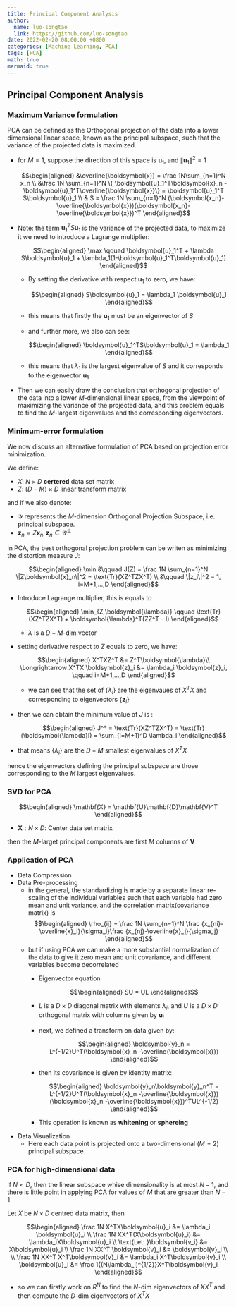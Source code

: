 ```yaml
---
title: Principal Component Analysis
author:
  name: luo-songtao
  link: https://github.com/luo-songtao
date: 2022-02-20 08:00:00 +0800
categories: [Machine Learning, PCA]
tags: [PCA]
math: true
mermaid: true
---
```


## Principal Component Analysis


### Maximum Variance formulation

PCA can be defined as the Orthogonal projection of the data into a lower dimensional linear space, known as the principal subspace, such that the variance of the projected data is maximized.


- for $M = 1$, suppose the direction of this space is $\boldsymbol{u}_1$, and $\|\boldsymbol{u}_1\|^2=1$

     $$\begin{aligned} &\overline{\boldsymbol{x}} = \frac 1N\sum_{n=1}^N x_n \\ &\frac 1N \sum_{n=1}^N \{ \boldsymbol{u}_1^T\boldsymbol{x}_n - \boldsymbol{u}_1^T\overline{\boldsymbol{x}}\} = \boldsymbol{u}_1^T S\boldsymbol{u}_1 \\ & S = \frac 1N \sum_{n=1}^N (\boldsymbol{x_n}-\overline{\boldsymbol{x}})(\boldsymbol{x_n}-\overline{\boldsymbol{x}})^T \end{aligned}$$

- Note: the term $\boldsymbol{u}_1^T S\boldsymbol{u}_1$ is the variance of the projected data, to maximize it we need to introduce a Lagrange multiplier:

    $$\begin{aligned} \max \qquad \boldsymbol{u}_1^T + \lambda S\boldsymbol{u}_1 + \lambda_1(1-\boldsymbol{u}_1^T\boldsymbol{u}_1) \end{aligned}$$
  - By setting the derivative with respect $\boldsymbol{u}_1$ to zero, we have:
  
    $$\begin{aligned} S\boldsymbol{u}_1 = \lambda_1 \boldsymbol{u}_1 \end{aligned}$$

  - this means that firstly the $\boldsymbol{u}_1$ must be an eigenvector of $S$

  - and further more, we also can see:

    $$\begin{aligned} \boldsymbol{u}_1^TS\boldsymbol{u}_1 = \lambda_1 \end{aligned}$$

  - this means that $\lambda_1$ is the largest eigenvalue of $S$ and it corresponds to the eigenvector $\boldsymbol{u}_1$

- Then we can easily draw the conclusion that orthogonal projection of the data into a lower $M$-dimensional linear space, from the viewpoint of maximizing the variance of the projected data, and this problem equals to find the $M$-largest eigenvalues and the corresponding eigenvectors.


### Minimum-error formulation

We now discuss an alternative formulation of PCA based on projection error minimization.

We define: 
- $X$: $N\times D$ **certered** data set matrix
- $Z$: $(D-M)\times D$ linear transform matrix 

and if we also denote:
- $\mathcal{Y}$ represents the $M$-dimension Orthogonal Projection Subspace, i.e. principal subspace.
- $\boldsymbol{z}_n = Z\boldsymbol{x}_n, \boldsymbol{z}_n \in \mathcal{Y}^{\perp}$

in PCA, the best orthogonal projection problem can be writen as minimizing the distortion measure $J$:

$$\begin{aligned} \min &\qquad J(Z) = \frac 1N \sum_{n=1}^N \|Z\boldsymbol{x}_n\|^2 = \text{Tr}(XZ^TZX^T) \\ &\qquad \|z_i\|^2 = 1, i=M+1,...,D \end{aligned}$$

- Introduce Lagrange multiplier, this is equals to 

    $$\begin{aligned} \min_{Z,\boldsymbol{\lambda}} \qquad \text{Tr}(XZ^TZX^T) + \boldsymbol{\lambda}^T(ZZ^T - I) \end{aligned}$$

  - $\lambda$ is a $D-M$-dim vector

- setting derivative respect to $Z$ equals to zero, we have:

    $$\begin{aligned} X^TXZ^T &= Z^T\boldsymbol{\lambda}\\ \Longrightarrow X^TX \boldsymbol{z}_i &= \lambda_i \boldsymbol{z}_i, \qquad i=M+1,...,D \end{aligned}$$
    - we can see that the set of $\{\lambda_i\}$ are the eigenvaues of $X^TX$ and corresponding to eigenvectors  $\{\boldsymbol{z}_i\}$

- then we can obtain the minimum value of $J$ is :

    $$\begin{aligned} J^* =  \text{Tr}(XZ^TZX^T) = \text{Tr}(\boldsymbol{\lambda}I) = \sum_{i=M+1}^D \lambda_i \end{aligned}$$

- that means $\{\lambda_i\}$ are the $D-M$ smallest eigenvalues of $X^TX$

hence the eigenvectors defining the principal subspace are those corresponding to the $M$ largest eigenvalues.

### SVD for PCA

$$\begin{aligned} \mathbf{X} = \mathbf{U}\mathbf{D}\mathbf{V}^T \end{aligned}$$

- $\mathbf{X}: N\times D$: Center data set matrix

then the $M$-larget principal components are first $M$ columns of $\mathbf{V}$



### Application of PCA

- Data Compression
- Data Pre-processing
  - in the general, the standardizing is made by a separate linear re-scaling of the individual variables such that each variable had zero mean and unit variance, and the correlation matrix(covariance matrix) is
    $$\begin{aligned} \rho_{ij} = \frac 1N \sum_{n=1}^N \frac {x_{ni}-\overline{x}_i}{\sigma_i}\frac {x_{nj}-\overline{x}_j}{\sigma_j}  \end{aligned}$$
  - but if using PCA we can make a more substantial normalization of the data to give it zero mean and unit covariance, and different variables become decorrelated
    - Eigenvector equation
        
        $$\begin{aligned} SU = UL \end{aligned}$$

    - $L$ is a $D\times D$ diagonal matrix with elements $\lambda_i$, and $U$ is a $D\times D$ orthogonal matrix with columns given by $\boldsymbol{u}_i$
    - next, we defined a transform on data given by:

        $$\begin{aligned} \boldsymbol{y}_n = L^{-1/2}U^T(\boldsymbol{x}_n -\overline{\boldsymbol{x}}) \end{aligned}$$
    - then its covariance is given by identity matrix:

        $$\begin{aligned} \boldsymbol{y}_n\boldsymbol{y}_n^T = L^{-1/2}U^T(\boldsymbol{x}_n -\overline{\boldsymbol{x}}) (\boldsymbol{x}_n -\overline{\boldsymbol{x}})^TUL^{-1/2} \end{aligned}$$

    - This operation is known as **whitening** or **sphereing**
- Data Visualization
  - Here each data point is projected onto a  two-dimensional $(M = 2)$ principal subspace


### PCA for high-dimensional data

if $N< D$, then the linear subspace whise dimensionality is at most $N-1$, and there is little point in applying PCA for values of $M$ that are greater than $N-1$

Let $X$ be $N\times D$ centred data matrix, then

$$\begin{aligned} \frac 1N X^TX\boldsymbol{u}_i &= \lambda_i \boldsymbol{u}_i \\ \frac 1N XX^T(X\boldsymbol{u}_i) &= \lambda_iX\boldsymbol{u}_i \\ \text{Let: }\boldsymbol{v_i} &= X\boldsymbol{u}_i \\ \frac 1N XX^T \boldsymbol{v}_i &= \boldsymbol{v}_i \\ \\ \frac 1N XX^T X^T\boldsymbol{v}_i &= \lambda_i X^T\boldsymbol{v}_i \\ \boldsymbol{u}_i &=  \frac 1{(N\lambda_i)^{1/2}}X^T\boldsymbol{v}_i \end{aligned}$$

- so we can firstly work on $R^N$ to find the $N$-dim eigenvectors of $XX^T$ and then compute the $D$-dim eigenvectors of $X^TX$

